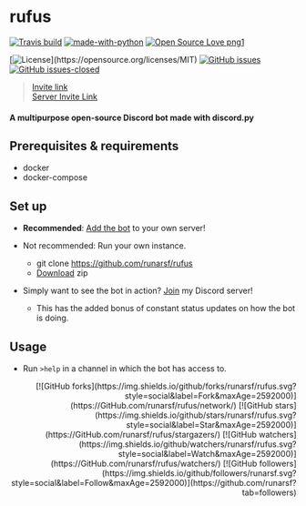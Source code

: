 # **rufus**

[![Travis build](https://travis-ci.org/runarsf/rufus.svg?branch=master)](https://travis-ci.org/runarsf/rufus)
[![made-with-python](https://img.shields.io/badge/Made%20with-Python-1f425f.svg)](https://www.python.org/)
[![Open Source Love png1](https://badges.frapsoft.com/os/v1/open-source.png?v=103)](https://github.com/ellerbrock/open-source-badges/)

[![License](https://img.shields.io/badge/License-MIT-yellow.svg?)](https://opensource.org/licenses/MIT)
[![GitHub issues](https://img.shields.io/github/issues/runarsf/rufus.svg)](https://GitHub.com/runarsf/rufus/issues/)
[![GitHub issues-closed](https://img.shields.io/github/issues-closed/runarsf/rufus.svg)](https://GitHub.com/runarsf/rufus/issues?q=is%3Aissue+is%3Aclosed)

> [Invite link](https://discordapp.com/oauth2/authorize?client_id=387390496038977536&scope=bot&permissions=2146958591)
<br/>[Server Invite Link](https://discord.me/shindeiru)

#### A multipurpose open-source Discord bot made with discord.py

## Prerequisites & requirements
- docker
- docker-compose

## Set up
- **Recommended**: [Add the bot](https://discordapp.com/oauth2/authorize?client_id=387390496038977536&scope=bot&permissions=2146958591) to your own server!
- Not recommended: Run your own instance.
    - git clone https://github.com/runarsf/rufus
    - [Download](https://github.com/runarsf/rufus/archive/master.zip) zip


- Simply want to see the bot in action? [Join](https://discord.me/shindeiru) my Discord server!
    - This has the added bonus of constant status updates on how the bot is doing.

## Usage
- Run `>help` in a channel in which the bot has access to.

<div style="text-align: right">
[![GitHub forks](https://img.shields.io/github/forks/runarsf/rufus.svg?style=social&label=Fork&maxAge=2592000)](https://GitHub.com/runarsf/rufus/network/)
[![GitHub stars](https://img.shields.io/github/stars/runarsf/rufus.svg?style=social&label=Star&maxAge=2592000)](https://GitHub.com/runarsf/rufus/stargazers/)
[![GitHub watchers](https://img.shields.io/github/watchers/runarsf/rufus.svg?style=social&label=Watch&maxAge=2592000)](https://GitHub.com/runarsf/rufus/watchers/)
[![GitHub followers](https://img.shields.io/github/followers/runarsf.svg?style=social&label=Follow&maxAge=2592000)](https://github.com/runarsf?tab=followers)
</div>
